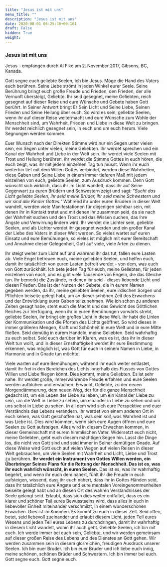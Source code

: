 ```yaml
---
title: "Jesus ist mit uns"
menu_title: ""
description: "Jesus ist mit uns"
date: 2020-08-01 06:25:48+00:161
draft: False
hidden: True
weight:
---
```

### Jesus ist mit uns

Jesus - empfangen durch Al Fike am 2. November 2017, Gibsons, BC, Kanada.

Gott segne euch geliebte Seelen, ich bin Jesus. Möge die Hand des Vaters euch berühren. Seine Liebe strömt in jeden Winkel eurer Seele. Seine Berührung bringt euch große Freude und Frieden, den Frieden, der alle Vernunft übersteigt, Geliebte. Ihr seid gesegnet, meine Geliebten, reich gesegnet auf dieser Reise und eure Wünsche und Gebete haben Gott berührt. In Seiner Antwort bringt Er Sein Licht und Seine Liebe, Seinen Frieden und Seine Heilung über euch. So wird es sein, geliebte Seelen, wenn ihr auf dieser Reise weitermacht und eure Wünsche zum Wohle der Menschheit sind, um Wahrheit, Frieden und Liebe in diese Welt zu bringen. Ihr werdet reichlich gesegnet sein, in euch und um euch herum. Viele Segnungen werden kommen.  

Euer Wunsch nach der Direkten Stimme wird nur ein Segen unter vielen sein, ein Segen unter vielen, meine Geliebten. Ihr werdet sprechen und ein Kanal der Wahrheit und Liebe in der Welt sein. Ihr werdet viele Seelen mit Trost und Heilung berühren, ihr werdet die Stimme Gottes in euch hören, die euch zeigt, was ihr mit jedem einzelnen Tag tun müsst. Wenn ihr euch weiterhin tief mit dem Willen Gottes verbindet, werden diese Wahrheiten, diese Gaben und Seine Liebe in einem immer tieferen Maß mit jedem einzelnen von euch, geliebte Seelen, zum Ausdruck kommen. Denn Gott wünscht sich wirklich, dass ihr im Licht wandelt, dass ihr auf Seine Gegenwart zu euren Brüdern und Schwestern zeigt und sagt: *"Sucht das Licht geliebte Seelen, ihr seid meine Brüder, ihr seid meine Schwestern und wir sind alle Kinder Gottes."* Während ihr unter euren Brüdern in dieser Welt wandelt, werden viele Manifestationen für diejenigen sichtbar sein, mit denen ihr in Kontakt tretet und mit denen ihr zusammen seid, da sie nach der Wahrheit suchen und den Trost und das Wissen suchen, das ihre Ängste und Verwirrung lindern wird. Ihr werdet die Lichter sein, geliebte Seelen, und als Lichter werdet ihr gesegnet werden und ein großer Kanal der Liebe des Vaters in dieser Welt werden. So vieles wartet auf euren Einsatz und eure Bemühungen, so vieles ist möglich mit eurer Bereitschaft und Annahme dieser Gelegenheit, Gott auf viele, viele Arten zu dienen.  

Ihr steigt weiter zum Licht auf und während ihr das tut, fallen eure Lasten ab. Viele Engel betreuen euch, meine geliebten Seelen, und helfen euch, damit ihr tatsächlich von euren Lasten befreit werdet - von dem, was euch von Gott zurückhält. Ich bete jeden Tag für euch, meine Geliebten, für jeden einzelnen von euch, und es gibt viele Tausende von Engeln, die das Gleiche tun. Ihr bemerkt die Zustände, in denen ihr seid - dieses liebende Licht und diesen Frieden. Das ist der Nutzen der Gebete, die in eurem Namen gegeben werden, da ihr, meine geliebten Seelen, eure irdischen Sorgen und Pflichten beiseite gelegt habt, um an dieser schönen Zeit des Erwachens und der Entwicklung eurer Gaben teilzunehmen. Wie ich schon zu anderen Zeiten gesagt habe, steht euch die Macht und das Gewicht des Göttlichen Reiches zur Verfügung, wenn ihr in euren Bemühungen vorwärts strebt, geliebte Seelen, ihr bringt ein großes Licht in diese Welt. Ihr habt die Linien der Kommunikation und die Pforten des Lichts geöffnet. So wird dieses in immer größeren Mengen, Kraft und Schönheit in eure Welt und in eure Mitte fließen. Seid demütig in eurem Handeln, meine Geliebten. Seid wahrhaftig zu euch selbst. Seid euch darüber im Klaren, was es ist, das ihr in dieser Welt tun wollt, und in dieser Ernsthaftigkeit werdet ihr eure Bestimmung erkennen, was möglich ist, was Gott für euch in seinem Namen in Liebe, in Harmonie und in Gnade tun möchte.  

Viele warten auf eure Bemühungen, während ihr euch weiter entlastet, damit ihr frei in den Bereichen des Lichts innerhalb des Flusses von Gottes Willen und Liebe fliegen könnt. Dies kommt, meine Geliebten. Es ist sehr nahe. Ihr werdet große, immerwährende Freude erfahren und eure Seelen werden aufblühen und erwachen. Erwacht, Geliebte, zu der neuen Morgendämmerung, dem neuen Weg, der für die ganze Menschheit gedacht ist, um ein Leben der Liebe zu leben, um ein Kanal der Liebe zu sein, um die Welt in Liebe zu sehen, um einander in Liebe zu sehen und um uns selbst in Liebe zu sehen. In all dem wird sich eure Perspektive und euer Verständnis des Lebens verändern. Ihr werdet von einem anderen Ort in euch sehen, was Gott geschaffen hat, was sein soll, was Wahrheit ist und was Liebe ist. Dies wird kommen, wenn sich eure Augen öffnen und eure Seelen zu Gott aufsteigen. Alles wird in diesem Erwachen kommen, in dieser Gemeinschaft mit eurem himmlischen Vater. Widersetzt euch nicht, meine Geliebten, gebt euch diesem mächtigen Segen hin. Lasst die Dinge los, die nicht von Gott sind und seid immer in Seiner demütigen Gnade. Auf diese Weise wird Gott euch auf vielen Wegen auf vielen Reisen in dieser Welt gebrauchen, um viele Seelen mit Wahrheit und Licht, Liebe und Trost zu berühren. **Ihr werdet ein Instrument von Gottes Willen werden, ein Überbringer Seines Plans für die Rettung der Menschheit. Das ist es, was ihr euch wahrlich wünscht, in euren Seelen.** Das ist es, was ihr wahrhaftig begehrt, und wenn ihr euch dem nähert, fühlt ihr die Freude in euch aufsteigen, wissend, dass ihr euch nähert, dass ihr in Gottes Händen seid, dass ihr tatsächlich eure Ängste und eure mentalen Voreingenommenheiten beiseite gelegt habt und an diesen Ort des wahren Verständnisses der Seele gelangt seid. Erlaubt, dass sich dies weiter entfaltet, dass es ein klarer und schöner Teil eures Bewusstseins wird, dass alles in euch in liebevoller Einheit miteinander verschmilzt, in einem wunderschönen Erwachen. Dies ist im Kommen. Es kommt zu euch in dieser Zeit. Seid offen, betet, seid liebevoll zueinander und erlaubt diesem Licht, jeden Teil eures Wesens und jeden Teil eures Lebens zu durchdringen, damit ihr wahrhaftig in diesem Licht wandelt, wohin ihr auch geht. Geliebte Seelen, ich bin mit euch. Ich werde immer bei euch sein, Geliebte, und wir werden gemeinsam auf dieser großen Reise des Lebens und des Dienstes an Gott gehen. Wir werden zusammen sein in diesem glorreichen, freudigen Ausdruck unserer Seelen. Ich bin euer Bruder. Ich bin euer Bruder und ich liebe euch innig, meine schönen, schönen Brüder und Schwestern. Ich bin immer bei euch. Gott segne euch. Gott segne euch.
